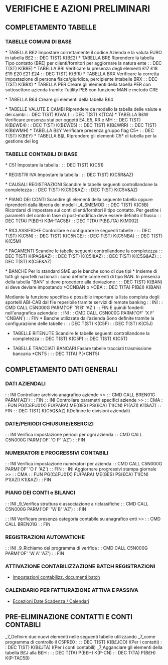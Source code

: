 # VERIFICHE E AZIONI PRELIMINARI

## COMPLETAMENTO TABELLE
### TABELLE COMUNI DI BASE
 \* TABELLA B£2
Impostare correttamente il codice Azienda e la valuta EURO in tabella B£2
 :  : DEC T(ST) K(B£2)
 \* TABELLA BRE
Riprendere la tabella Tipo contatto (BRE) per clienti/fornitori per aggiornare la natura ente
 :  : DEC T(ST) K(BRE)
 \* TABELLA BRI
Verificare la presenza degli elementi £17 £18 £19 £20 £21 £24
 :  : DEC T(ST) K(BRI)
 \* TABELLA BRX
Verificare la corretta impostazione di persona fisica/giuridica, percipiente intabelle BRX
 :  : DEC T(ST) K(BRX)
 \* TABELLA PER
Creare gli elementi della tabella PER con sottosettore azienda tramite l'utility PE8 con funzione MAN e metodo CRE

 \* TABELLA B£4
Creare gli elementi della tabella B£4

 \* TABELLE VALUTE E CAMBI
Riprendere da modello la tabella delle valute e dei cambi
 :  : DEC T(ST) K(VAL)
 :  : DEC T(ST) K(TCA)
 \* TABELLA B£W
Verificare presenza stai per oggetti E4, E5, RR e MH
 :  : DEC T(ST) K(B£WE4)
 :  : DEC T(ST) K(B£WE5)
 :  : DEC T(ST) K(B£WRR)
 :  : DEC T(ST) K(B£WMH)
 \* TABELLA B£Y
Verificare presenza gruppo flag C5\*
 :  : DEC T(ST) K(B£Y)
 \* TABELLA B§L
Riprendere gli elementi C5\*  di tabella per la gestione dei log

### TABELLE CONTABILI DI BASE
 \* C51
Impostare la tabella : 
 :  : DEC T(ST) K(C51)

 \* REGISTRI IVA
Impostare la tabella : 
 :  : DEC T(ST) K(C5R&AZ)

 \* CAUSALI REGISTRAZIONI
Scandire le tabelle seguenti controllandone la completezza
 :  : DEC T(ST) K(C5D&AZ)
 :  : DEC T(ST) K(C5V&AZ)

 \* PIANO DEI CONTI
Scandire gli elementi della seguente tabella oppure riprenderli dalla libreria dei modelli _4_SMEMOD
 :  : DEC T(ST) K(C5B)
Ricordarsi di impostare sui conti clienti/fornitori il tipo contatto.
Per gestire i parametri del conto in fase di post-modifica deve essere definito il flusso
 :  : DEC T(TA) P(B£H) K(M-TAC5B)
 :  : DEC T(TA) P(B£JTA) K(M002)

 \* RICLASSIFICHE
Controllare e configurare le seguenti tabelle : 
 :  : DEC T(ST) K(C5N)
 :  : DEC T(ST) K(C5NCE)
 :  : DEC T(ST) K(C5NBA)
 :  : DEC T(ST) K(C5M)

 \* PAGAMENTI
Scandire le tabelle seguenti controllandone la completezza
 :  : DEC T(ST) K(PAG&AZ)
 :  : DEC T(ST) K(C5I&AZ)
 :  : DEC T(ST) K(C5G&AZ)
 :  : DEC T(ST) K(C5E&AZ)

 \* BANCHE
Per lo standard SME.up le banche sono di due tipi
 \* Insieme di tutti gli sportelli nazionali :  sono definite come enti di tipo BAN. In presenza della tabella "BAN" si deve procedere alla deviazione : 
 :  : DEC T(ST) K(BAN)
si deve deviare impostando >OCNBAN o >OBA
 :  : DEC T(TA) P(B£I) K(BAN)

Mediante la funzione specifica è possibile importare la lista completa degli sportelli ABI-CAB dal file reperibile tramite servizi di remote banking
 :  : INI
 :  : CMD CALL C5N000G PARM('OF' 'R B' 'AZ')
 :  : FIN
E quindi fonderli nell'anagrafica aziendale
 :  : INI
 :  : CMD CALL C5N000G PARM('OF' 'X F' 'CNBAN')
 :  : FIN
 \* Banche utilizzate dall'azienda
Sono definite tramite la configurazione delle tabelle : 
 :  : DEC T(ST) K(C5F)
 :  : DEC T(ST) K(C5J)

-  TABELLE RITENUTE
Scandire le tabelle seguenti controllandone la completezza
 :  : DEC T(ST) K(C5P)
 :  : DEC T(ST) K(C5T)

- TABELLE TRACCIATI BANCARI
Fasare tabelle tracciati trasmissione bancaria \*CNT5 : 
 :  : DEC T(TA) P(\*CNT5)

## COMPLETAMENTO DATI GENERALI

### DATI AZIENDALI

 :  : INI Controllare archivio anagrafico aziende >>
 :  : CMD CALL BREN01G PARM('AZI')
 :  : FIN
 :  : INI Controllare parametri specifici aziende >>
 :  : CMA  :  : FUN PG(C£FU01X) FU(PARA) ME(GES) PS(£CA) T1(CN) P1(AZI) K1(&AZ)
 :  : FIN
 :  : DEC T(ST) K(C5Q&AZ) I(Definire le divisioni aziendali)


### DATE/PERIODI CHIUSURE/ESERCIZI
 :  : INI Verifica impostazione periodi per ogni azienda
 :  : CMD CALL C5N000G PARM('OF' 'O P' 'AZ')
 :  : FIN

### NUMERATORI E PROGRESSIVI CONTABILI
 :  : INI Verifica impostazione numeratori per azienda
 :  : CMD CALL C5N000G PARM('OF' 'O I' 'AZ')
 :  : FIN
 :  : INI Aggiornare progressivi stampa giornale >>
 :  : CMA  :  : FUN PG(C£FU01X) FU(PARA) ME(GES) PS(£CA) T1(CN) P1(AZI) K1(&AZ)
 :  : FIN

### PIANO DEI CONTI e BILANCI
 :  : INI _9_Verifica struttura e associazione a riclassifiche
 :  : CMD CALL C5N000G PARM('OF' 'W B' 'AZ')
 :  : FIN

 :  : INI Verificare presenza categoria contabile su anagrafico enti >>
 :  : CMD CALL BREN01G
 :  : FIN

### REGISTRAZIONI AUTOMATICHE
 :  : INI _9_Richiamo del programma di verifica
 :  : CMD CALL C5N000G PARM('OF' 'W A' 'AZ')
 :  : FIN


### ATTIVAZIONE CONTABILIZZAZIONE BATCH REGISTRAZIONI
- [Impostazioni contabilizz. documenti batch](Sorgenti/DOC/TA/B£AMO/C5C010_A)

### CALENDARIO PER FATTURAZIONE ATTIVA E PASSIVA
- [Eccezioni Date Scadenza / Calendari](Sorgenti/DOC/TA/B£AMO/C5D010_B)



## PRE-ELIMINAZIONE CONTATTI E CONTI CONTABILI
_7_Definire due nuovi elementi nelle seguenti tabelle utilizzando
_7_come programma di controllo il C5PRE0 : 
 :  : DEC T(ST) K(B£JCO) I(Per i contatti)
 :  : DEC T(ST) K(B£JTA) I(Per i conti contabili)
_7_Agganciare gli elementi della tabella B£J alla B£H : 
 :  : DEC T(TA) P(B£H) K(P-CN)
 :  : DEC T(TA) P(B£H) K(P-TAC5B)

